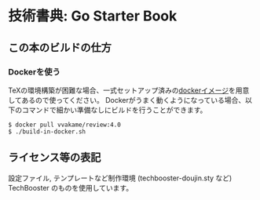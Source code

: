 # 技術書典: Go Starter Book
## この本のビルドの仕方
### Dockerを使う

TeXの環境構築が困難な場合、一式セットアップ済みの[dockerイメージ](https://registry.hub.docker.com/u/vvakame/review/)を用意してあるので使ってください。
Dockerがうまく動くようになっている場合、以下のコマンドで細かい準備なしにビルドを行うことができます。

```
$ docker pull vvakame/review:4.0
$ ./build-in-docker.sh
```

## ライセンス等の表記
設定ファイル, テンプレートなど制作環境 (techbooster-doujin.sty など) TechBooster のものを使用しています。
